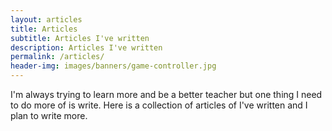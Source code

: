 ```yaml
---
layout: articles
title: Articles
subtitle: Articles I've written
description: Articles I've written
permalink: /articles/
header-img: images/banners/game-controller.jpg
---
```


I'm always trying to learn more and be a better teacher but one thing I need to do more of is write. Here is a collection of articles of I've written and I plan to write more.